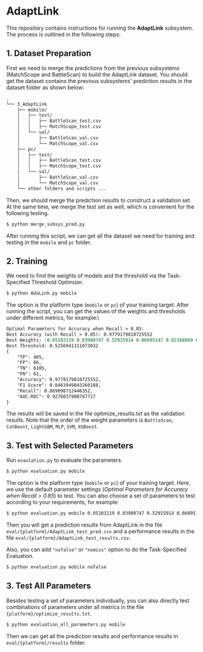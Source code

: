# AdaptLink

This repository contains instructions for running the **AdaptLink** subsystem. The process is outlined in the following steps:

## 1. Dataset Preparation

First we need to merge the predictions from the previous subsystems (MatchScope and BattleScan) to build the AdaptLink dataset. You should get the dataset contains the previous subsystems' prediction results in the dataset folder as shown below:

```markdown
.
└── 3_AdaptLink
    ├── mobile/
    │   ├── test/
    │   │   ├── BattleScan_test.csv
    │   │   ├── MatchScope_test.csv
    │   └── val/
    │       ├── BattleScan_val.csv
    │       └── MatchScope_val.csv
    ├── pc/
    │   ├── test/
    │   │   ├── BattleScan_test.csv
    │   │   ├── MatchScope_test.csv
    │   └── val/
    │       ├── BattleScan_val.csv
    │       └── MatchScope_val.csv
    └── other folders and scripts ...
```

Then, we should merge the prediction results to construct a validation set. At the same time, we merge the test set as well, which is convenient for the following testing.

```sh
$ python merge_subsys_pred.py 
```

After running this script, we can get all the dataset we need for training and testing in the `mobile` and `pc` folder.

## 2. Training

We need to find the weights of models and the threshold via the Task-Specified Threshold Optimizer.

```sh
$ python AdaLink.py mobile
```

The option is the platform type (`mobile` or `pc`) of your training target.
After running the script, you can get the values of the weights and thresholds under different metrics, for example:\

```markdown
Optimal Parameters for Accuracy when Recall > 0.85:
Best Accuracy (with Recall > 0.85): 0.9779179810725552
Best Weights: [0.05103119 0.03980747 0.52915914 0.06095147 0.02168069 0.29737004]
Best Threshold: 0.5256941311073032
{
    "TP": 405,
    "FP": 86,
    "TN": 6105,
    "FN": 61,
    "Accuracy": 0.9779179810725552,
    "F1 Score": 0.8463949843260188,
    "Recall": 0.869098712446352,
    "AUC-ROC": 0.9276037900787727
}
```

The results will be saved in the file optimize_results.txt as the validation results. Note that the order of the weight parameters is `BattleScan`, `CatBoost`, `LightGBM`, `MLP`, `SVM`, `XGBoost`.

## 3. Test with Selected Parameters

Run `evaulation.py` to evaluate the parameters.

```sh
$ python evaluation.py mobile
```

The option is the platform type (`mobile` or `pc`) of your training target.
Here, we use the default parameter settings (*Optimal Parameters for Accuracy when Recall > 0.85*) to test. You can also choose a set of parameters to test according to your requirements, for example:

```sh
$ python evaluation.py mobile 0.05103119 0.03980747 0.52915914 0.06095147 0.02168069 0.29737004 0.5256941311073032
```

Then you will get a prediction results from AdaptLink in the file `eval/{platform}/AdaptLink_test_pred.csv` and a performance results in the file `eval/{platform}/AdaptLink_test_results.csv`.

Also, you can add `"nofalse"` or `"nomiss"` option to do the Task-Specified Evaluation.

```sh
$ python evaluation.py mobile nofalse
```

## 3. Test All Parameters

Besides testing a set of parameters individually, you can also directly test combinations of parameters under all metrics in the file `{platform}/optimize_results.txt`.

```sh
$ python evaluation_all_parameters.py mobile
```

Then we can get all the prediction results and performance results in `eval/{platform}/results` folder.